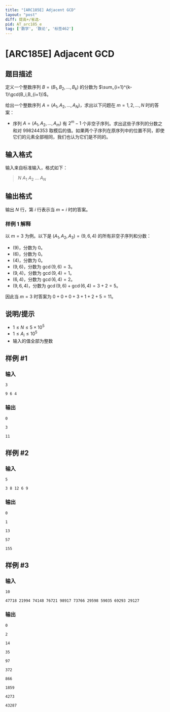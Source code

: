 ```yaml
---
title: "[ARC185E] Adjacent GCD"
layout: "post"
diff: 提高+/省选-
pid: AT_arc185_e
tag: ['数学', '数论', '标签462']
---
```


# [ARC185E] Adjacent GCD

## 题目描述

定义一个整数序列 $B=(B_1,B_2,\dots,B_k)$ 的分数为 $\sum_{i=1}^{k-1}\gcd(B_i,B_{i+1})$。

给出一个整数序列 $A=(A_1,A_2,\dots,A_N)$，求出以下问题在 $m=1,2,\dots,N$ 时的答案：

- 序列 $A=(A_1,A_2,\dots,A_m)$ 有 $2^m-1$ 个非空子序列。求出这些子序列的分数之和对 $998244353$ 取模后的值。如果两个子序列在原序列中的位置不同，即使它们的元素全部相同，我们也认为它们是不同的。

## 输入格式

输入来自标准输入，格式如下：

> $N$
> $A_1\ A_2\ \dots\ A_N$

## 输出格式

输出 $N$ 行，第 $i$ 行表示当 $m=i$ 时的答案。

### 样例 1 解释

以 $m=3$ 为例。以下是 $(A_1,A_2,A_3)=(9,6,4)$ 的所有非空子序列和分数：

- $(9)$，分数为 $0$。  
- $(6)$，分数为 $0$。  
- $(4)$，分数为 $0$。  
- $(9,6)$，分数为 $\gcd(9,6)=3$。  
- $(9,4)$，分数为 $\gcd(9,4)=1$。
- $(6,4)$，分数为 $\gcd(6,4)=2$。
- $(9,6,4)$，分数为 $\gcd(9,6)+\gcd(6,4)=3+2=5$。

因此当 $m=3$ 时答案为 $0+0+0+3+1+2+5=11$。

## 说明/提示

- $1\le N\le 5\times 10^5$
- $1\le A_i\le 10^5$
- 输入的值全部为整数

## 样例 #1

### 输入

```
3
9 6 4
```

### 输出

```
0
3
11
```

## 样例 #2

### 输入

```
5
3 8 12 6 9
```

### 输出

```
0
1
13
57
155
```

## 样例 #3

### 输入

```
10
47718 21994 74148 76721 98917 73766 29598 59035 69293 29127
```

### 输出

```
0
2
14
35
97
372
866
1859
4273
43287
```

